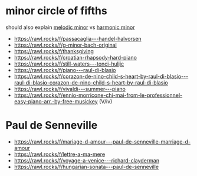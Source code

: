 # minor circle of fifths

should also explain [melodic minor](https://rawl.rocks/s/chord_scale/melodic_minor) vs [harmonic minor](https://rawl.rocks/s/scale/harmonic_minor)

- https://rawl.rocks/f/passacaglia---handel-halvorsen
- https://rawl.rocks/f/g-minor-bach-original
- https://rawl.rocks/f/thanksgiving
- https://rawl.rocks/f/croatian-rhapsody-hard-piano
- https://rawl.rocks/f/still-waters---tonci-huljic
- https://rawl.rocks/f/piano---raul-di-blasio
- https://rawl.rocks/f/corazon-de-nino-child-s-heart-by-raul-di-blasio---raul-di-blasio-corazon-de-nino-child-s-heart-by-raul-di-blasio
- https://rawl.rocks/f/vivaldi---summer---piano
- https://rawl.rocks/f/ennio-morricone-chi-mai-from-le-professionnel-easy-piano-arr.-by-free-musickey (V/iv)

# Paul de Senneville

- https://rawl.rocks/f/mariage-d-amour---paul-de-senneville-marriage-d-amour
- https://rawl.rocks/f/lettre-a-ma-mere
- https://rawl.rocks/f/voyage-a-venice---richard-clayderman
- https://rawl.rocks/f/hungarian-sonata---paul-de-senneville



